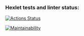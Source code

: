 ### Hexlet tests and linter status:
[![Actions Status](https://github.com/ViktorSitnikov97/java-project-61/actions/workflows/hexlet-check.yml/badge.svg)](https://github.com/ViktorSitnikov97/java-project-61/actions)


[![Maintainability](https://api.codeclimate.com/v1/badges/cf9174d9663f61997a31/maintainability)](https://codeclimate.com/github/ViktorSitnikov97/java-project-61/maintainability)
